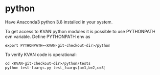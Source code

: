 # python

Have Anaconda3 python 3.8 installed in your system.

To get access to KVAN python modules it is possible to use PYTHONPATH evn variable.
Define PYTHONPATH env as

```
export PYTHONPATH=<KVAN-git-checkout-dir>/python
```

To verify KVAN code is operational:

```
cd <KVAN-git-checkout-dir>/python/tests
python test-fuargs.py test_fuargs[a=1,b=2,c=3]
```
